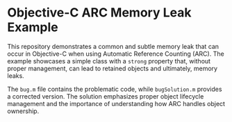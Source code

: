 # Objective-C ARC Memory Leak Example

This repository demonstrates a common and subtle memory leak that can occur in Objective-C when using Automatic Reference Counting (ARC).  The example showcases a simple class with a `strong` property that, without proper management, can lead to retained objects and ultimately, memory leaks. 

The `bug.m` file contains the problematic code, while `bugSolution.m` provides a corrected version.  The solution emphasizes proper object lifecycle management and the importance of understanding how ARC handles object ownership.